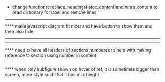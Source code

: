 

- change functions: replace_headings(latex_content)and wrap_content to read dictionary for label and remove lines


****
**** make javascript diagram fit nicer and have button to show them and then also hide
****

****
**** need to have all headers of sections numbered to help with making reference to section using number in content


****
**** when only subfigure shown on hover of ref, it is sometimes bigger than screen, make style such that it has max hieght